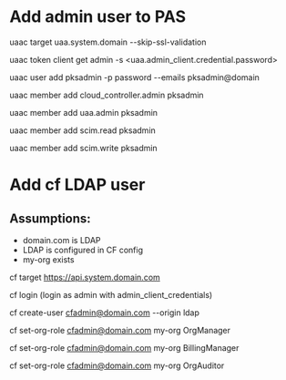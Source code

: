 
# Add admin user to PAS

uaac target uaa.system.domain --skip-ssl-validation

uaac token client get admin -s <uaa.admin_client.credential.password>

uaac user add pksadmin -p password --emails pksadmin@domain

uaac member add cloud_controller.admin pksadmin

uaac member add uaa.admin pksadmin

uaac member add scim.read pksadmin

uaac member add scim.write pksadmin


# Add cf LDAP user
## Assumptions:
 * domain.com is LDAP
 * LDAP is configured in CF config
 * my-org exists


cf target https://api.system.domain.com

cf login (login as admin with admin_client_credentials)

cf create-user cfadmin@domain.com --origin ldap

cf set-org-role cfadmin@domain.com my-org OrgManager

cf set-org-role cfadmin@domain.com my-org BillingManager

cf set-org-role cfadmin@domain.com my-org OrgAuditor
